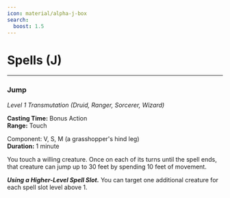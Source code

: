 ```yaml
---
icon: material/alpha-j-box
search:
  boost: 1.5
---
```


# Spells (J)

---

### Jump

*Level 1 Transmutation (Druid, Ranger, Sorcerer, Wizard)*

**Casting Time:** Bonus Action  
**Range:** Touch

Component: V, S, M (a grasshopper's hind leg)  
**Duration:** 1 minute

You touch a willing creature. Once on each of its turns until the spell ends, that creature can jump up to 30 feet by spending 10 feet of movement.

***Using a Higher-Level Spell Slot.*** You can target one additional creature for each spell slot level above 1.